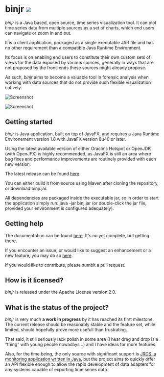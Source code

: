 # binjr ![](https://travis-ci.org/fthevenet/binjr.svg?branch=master)

*binjr* is a Java based, open source, time series visualization tool. It can plot time series data from multiple sources as a set of charts, which end users can navigate or zoom in and out.

It is a client application, packaged as a single executable JAR file and has no other requirement than a compatible Java Runtime Environment.

Its focus is on enabling end users to constitute their own custom sets of views for the data exposed by various sources, generally in ways that are not proposed by the front-ends these sources might already propose. 

As such, *binjr* aims to become a valuable tool in forensic analysis when working with data sources that do not provide such flexible visualization natively.

![Screenshot](http://www.binjr.eu/assets/images/screenshot01.png)

![Screenshot](http://www.binjr.eu/assets/images/screenshot02.png)

## Getting started

*binjr* is Java application, built on top of JavaFX, and requires a Java Runtime Environement version 1.8 with JavaFX version 8u40 or later.

Using the latest available version of either Oracle's Hotspot or OpenJDK (with OpenJFX) is highly recommended, as JavaFX is still an area where bug fixes and performance improvements are routinely provided with each new version.

The latest release can be found  [here](https://github.com/fthevenet/binjr/releases/latest) 

You can either build it from source using Maven after cloning the repository, or download binjr.jar.

All dependencies are packaged inside the executable jar, so in order to start the application simply run: java -jar binj.jar (or double-click the jar file, provided your environment is configured adequately).

## Getting help
The documentation can be found [here](https://github.com/fthevenet/binjr/wiki/Reference). It's no yet complete, but getting there.

If you encounter an issue, or would like to suggest an enhancement or a new feature, you may do so [here](https://github.com/fthevenet/binjr/issues).

If you would like to contribute, please sumbit a pull request.

## How is it licensed?

*binjr* is released under the Apache License version 2.0.

## What is the status of the project?

*binjr* is very much **a work in progress** by it has reached its first milestone. The current release should be reasonably stable and the feature set, while limited, should hopefully prove more usefull than frustrating.

That said, it still seriously lack polish in some area (I hear drag and drop is a "thing" with young people nowadays...) and I have ideas for more features.

Also, for the time being, the only source with significant support is [JRDS, a monitoring application written in Java](http://jrds.fr/), but the project aims to quickly offer an API flexible enough to allow the rapid development of data adapters for any systems capable of exporting time series data.
